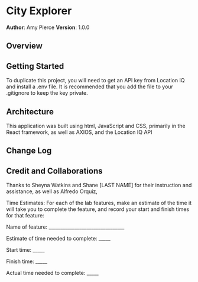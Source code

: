 # City Explorer

**Author**: Amy Pierce
**Version**: 1.0.0

## Overview
<!-- Provide a high level overview of what this application is and why you are building it, beyond the fact that it's an assignment for this class. (i.e. What's your problem domain?) -->

## Getting Started
To duplicate this project, you will need to get an API key from Location IQ and install a .env file. It is recommended that you add the file to your .gitignore to keep the key private.

## Architecture
This application was built using html, JavaScript and CSS, primarily in the React framework, as well as AXIOS, and the Location IQ API

## Change Log
<!-- Use this area to document the iterative changes made to your application as each feature is successfully implemented. Use time stamps. Here's an example:

01-01-2001 4:59pm - Application now has a fully-functional express server, with a GET route for the location resource. -->

## Credit and Collaborations
Thanks to Sheyna Watkins and Shane [LAST NAME] for their instruction and assistance, as well as Alfredo Orquiz, 

Time Estimates:
For each of the lab features, make an estimate of the time it will take you to complete the feature, and record your start and finish times for that feature:

Name of feature: ________________________________

Estimate of time needed to complete: _____

Start time: _____

Finish time: _____

Actual time needed to complete: _____